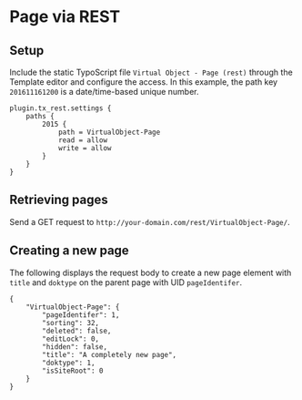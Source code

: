Page via REST
=============

Setup
-----

Include the static TypoScript file `Virtual Object - Page (rest)` through the Template editor and configure the access. In this example, the path key `201611161200` is a date/time-based unique number.

	plugin.tx_rest.settings {
		paths {
			2015 {
				path = VirtualObject-Page
				read = allow
				write = allow
			}
		}
	}


Retrieving pages
----------------

Send a GET request to `http://your-domain.com/rest/VirtualObject-Page/`.


Creating a new page
-------------------

The following displays the request body to create a new page element with `title` and `doktype` on the parent page with UID `pageIdentifer`.

	{
		"VirtualObject-Page": {
			"pageIdentifer": 1,
			"sorting": 32,
			"deleted": false,
			"editLock": 0,
			"hidden": false,
			"title": "A completely new page",
			"doktype": 1,
			"isSiteRoot": 0
		}
	}
